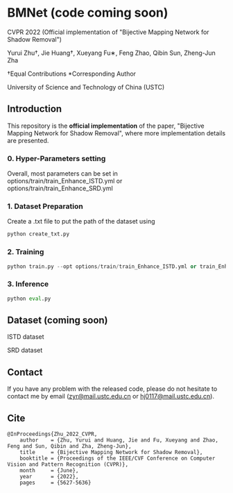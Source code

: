 # BMNet (code coming soon)

CVPR 2022 (Official implementation of "Bijective Mapping Network for Shadow Removal")

Yurui Zhu†, Jie Huang†, Xueyang Fu∗, Feng Zhao, Qibin Sun, Zheng-Jun Zha

†Equal Contributions
*Corresponding Author

University of Science and Technology of China (USTC)

## Introduction

This repository is the **official implementation** of the paper, "Bijective Mapping Network for Shadow Removal", where more implementation details are presented.

### 0. Hyper-Parameters setting

Overall, most parameters can be set in options/train/train_Enhance_ISTD.yml or options/train/train_Enhance_SRD.yml

### 1. Dataset Preparation

Create a .txt file to put the path of the dataset using 

```python
python create_txt.py
```

### 2. Training

```python
python train.py --opt options/train/train_Enhance_ISTD.yml or train_Enhance_SRD.yml
```


### 3. Inference

```python
python eval.py 
```

## Dataset (coming soon)

ISTD dataset

SRD dataset


## Contact

If you have any problem with the released code, please do not hesitate to contact me by email (zyr@mail.ustc.edu.cn or hj0117@mail.ustc.edu.cn).

## Cite

```
@InProceedings{Zhu_2022_CVPR,
    author    = {Zhu, Yurui and Huang, Jie and Fu, Xueyang and Zhao, Feng and Sun, Qibin and Zha, Zheng-Jun},
    title     = {Bijective Mapping Network for Shadow Removal},
    booktitle = {Proceedings of the IEEE/CVF Conference on Computer Vision and Pattern Recognition (CVPR)},
    month     = {June},
    year      = {2022},
    pages     = {5627-5636}
```


